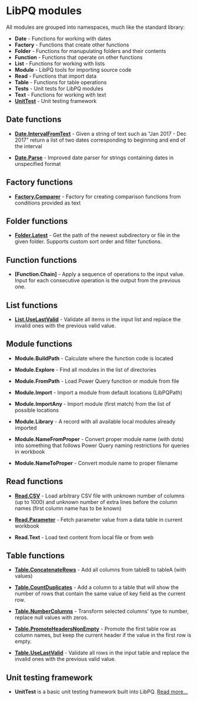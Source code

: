 # LibPQ modules
All modules are grouped into namespaces, much like the standard library:

- **Date** - Functions for working with dates
- **Factory** - Functions that create other functions
- **Folder** - Functions for manupulating folders and their contents
- **Function** - Functions that operate on other functions
- **List** - Functions for working with lists
- **Module** - LibPQ tools for importing source code
- **Read** - Functions that import data
- **Table** - Functions for table operations
- **Tests** - Unit tests for LibPQ modules
- **Text** - Functions for working with text
- **[UnitTest][unittesting]** - Unit testing framework

## Date functions

- **[Date.IntervalFromText]** -
  Given a string of text such as "Jan 2017 - Dec 2017" return a list of two
  dates corresponding to beginning and end of the interval

- **[Date.Parse]** -
  Improved date parser for strings containing dates in unspecified format

## Factory functions

- **[Factory.Comparer]** -
  Factory for creating comparison functions from conditions provided as text

## Folder functions

- **[Folder.Latest]** -
  Get the path of the newest subdirectory or file in the given folder. Supports
  custom sort order and filter functions.

## Function functions

- **[Function.Chain]** -
  Apply a sequence of operations to the input value. Input for each consecutive
  operation is the output from the previous one.

## List functions

- **[List.UseLastValid]** -
  Validate all items in the input list and replace the invalid ones with the
  previous valid value.


## Module functions

- **Module.BuildPath** -
  Calculate where the function code is located

- **Module.Explore** -
  Find all modules in the list of directories

- **Module.FromPath** -
  Load Power Query function or module from file

- **Module.Import** -
  Import a module from default locations (LibPQPath)

- **Module.ImportAny** -
  Import module (first match) from the list of possible locations

- **Module.Library** -
  A record with all available local modules already imported

- **Module.NameFromProper** -
  Convert proper module name (with dots) into something that follows Power
  Query naming restrictions for queries in workbook

- **Module.NameToProper** -
  Convert module name to proper filename

## Read functions

- **[Read.CSV]** -
  Load arbitrary CSV file with unknown number of columns (up to 1000) and
  unknown number of extra lines before the column names (first column name has
  to be known)

- **[Read.Parameter]** -
  Fetch parameter value from a data table in current workbook

- **Read.Text** -
  Load text content from local file or from web

## Table functions

- **[Table.ConcatenateRows]** -
  Add all columns from tableB to tableA (with values)

- **[Table.CountDuplicates]** -
  Add a column to a table that will show the number of rows that contain the
  same value of key field as the current row.

- **[Table.NumberColumns]** -
  Transform selected columns' type to number, replace null values with zeros.

- **[Table.PromoteHeadersNonEmpty]** -
  Promote the first table row as column names, but keep the current header
  if the value in the first row is empty.

- **[Table.UseLastValid]** -
  Validate all rows in the input table and replace the invalid ones with the
  previous valid value.

## Unit testing framework

- **UnitTest** is a basic unit testing framework built into LibPQ. [Read
  more...][unittesting]

[unittesting]: UnitTesting.md

[Date.IntervalFromText]: ../Modules/Date.IntervalFromText.pq
[Date.Parse]: ../Modules/Date.Parse.pq
[Factory.Comparer]: ../Modules/Factory.Comparer.pq
[Folder.Latest]: ../Modules/Folder.Latest.pq
[List.UseLastValid]: ../Modules/List.UseLastValid.pq
[Read.CSV]: ../Modules/Read.CSV.pq
[Read.Parameter]: ../Modules/Read.Parameter.pq
[Table.ConcatenateRows]: ../Modules/Table.ConcatenateRows.pq
[Table.CountDuplicates]: ../Modules/Table.CountDuplicates.pq
[Table.NumberColumns]: ../Modules/Table.NumberColumns.pq
[Table.PromoteHeadersNonEmpty]: ../Modules/Table.PromoteHeadersNonEmpty.pq
[Table.UseLastValid]: ../Modules/Table.UseLastValid.pq
[Tests.ConcatenateRows]: ../Modules/Tests.ConcatenateRows.pq
[Tests.UseLastValid]: ../Modules/Tests.UseLastValid.pq
[UnitTest.Assert]: ../Modules/UnitTest.Assert.pq
[UnitTest.Constants]: ../Modules/UnitTest.Constants.pq
[UnitTest.Discover]: ../Modules/UnitTest.Discover.pq
[UnitTest.Run]: ../Modules/UnitTest.Run.pq
